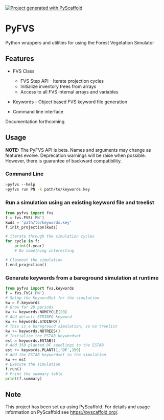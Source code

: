 <!-- These are examples of badges you might want to add to your README:
     please update the URLs accordingly

[![Built Status](https://api.cirrus-ci.com/github/forest-modeling/PyFVS.svg?branch=main)](https://cirrus-ci.com/github/forest-modeling/PyFVS)
[![ReadTheDocs](https://readthedocs.org/projects/PyFVS/badge/?version=latest)](https://PyFVS.readthedocs.io/en/stable/)
[![Coveralls](https://img.shields.io/coveralls/github/<USER>/PyFVS/main.svg)](https://coveralls.io/r/<USER>/PyFVS)
[![PyPI-Server](https://img.shields.io/pypi/v/PyFVS.svg)](https://pypi.org/project/PyFVS/)
[![Conda-Forge](https://img.shields.io/conda/vn/conda-forge/PyFVS.svg)](https://anaconda.org/conda-forge/PyFVS)
[![Monthly Downloads](https://pepy.tech/badge/PyFVS/month)](https://pepy.tech/project/PyFVS)
[![Twitter](https://img.shields.io/twitter/url/http/shields.io.svg?style=social&label=Twitter)](https://twitter.com/PyFVS)
-->

[![Project generated with PyScaffold](https://img.shields.io/badge/-PyScaffold-005CA0?logo=pyscaffold)](https://pyscaffold.org/)

# PyFVS

Python wrappers and utilities for using the Forest Vegetation Simulator

## Features

 - FVS Class
   - FVS Step API - Iterate projection cycles
   - Initialize inventory trees from arrays
   - Access to all FVS internal arrays and variables

 - Keywords - Object based FVS keyword file generation

 - Command line interface

Documentation forthcoming

## Usage

**NOTE:** The PyFVS API is beta. Names and arguments may change as
features evolve. Deprecation warnings will be raise when possible.
However, there is guarantee of backward compatibility.

### Command Line

``` bash
>pyfvs --help
>pyfvs run PN -k path/to/keywords.key
```

### Run a simulation using an existing keyword file and treelist

``` Python
from pyfvs import fvs
f = fvs.FVS('PN')
kwds = 'path/to/keywords.key'
f.init_projection(kwds)

# Iterate through the simulation cycles
for cycle in f:
    print(f.year)
    # Do something interesting

# Closeout the simulation
f.end_projection()
```

### Genarate keywords from a bareground simulation at runtime

``` Python
from pyfvs import fvs,keywords
f = fvs.FVS('PN')
# Setup the KeywordSet for the simulation
kw = f.keywords
# Grow for 20 periods
kw += keywords.NUMCYCLE(20)
# Add default STDINFO keyword
kw += keywords.STDINFO()
# This is a bareground simulation, so no treelist
kw += keywords.NOTREES()
# Initialize the ESTAB keywordset
est = keywords.ESTAB()
# Add 350 planted DF seedlings to the ESTAB
est += keywords.PLANT(1,'DF',350)
# Add the ESTAB keywordset to the simulation
kw += est
# Execute the simulation
f.run()
# Print the summary table
print(f.summary)
```



<!-- pyscaffold-notes -->

## Note

This project has been set up using PyScaffold. For details and usage
information on PyScaffold see https://pyscaffold.org/.
